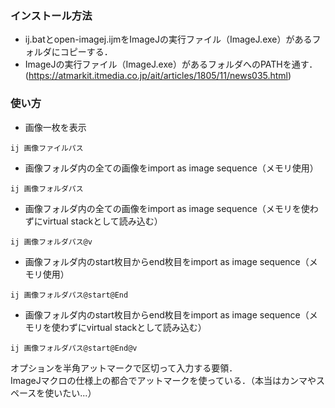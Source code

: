 ### インストール方法
- ij.batとopen-imagej.ijmをImageJの実行ファイル（ImageJ.exe）があるフォルダにコピーする．
- ImageJの実行ファイル（ImageJ.exe）があるフォルダへのPATHを通す．(https://atmarkit.itmedia.co.jp/ait/articles/1805/11/news035.html)

### 使い方
- 画像一枚を表示
```
ij 画像ファイルパス
```

- 画像フォルダ内の全ての画像をimport as image sequence（メモリ使用）
```
ij 画像フォルダパス
```

- 画像フォルダ内の全ての画像をimport as image sequence（メモリを使わずにvirtual stackとして読み込む）
```
ij 画像フォルダパス@v
```

- 画像フォルダ内のstart枚目からend枚目をimport as image sequence（メモリ使用）
```
ij 画像フォルダパス@start@End
```

- 画像フォルダ内のstart枚目からend枚目をimport as image sequence（メモリを使わずにvirtual stackとして読み込む）
```
ij 画像フォルダパス@start@End@v
```
オプションを半角アットマークで区切って入力する要領．   
ImageJマクロの仕様上の都合でアットマークを使っている．（本当はカンマやスペースを使いたい...）
